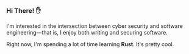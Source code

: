 ### Hi There! ✋

I'm interested in the intersection between cyber security and software engineering—that is, I enjoy both writing and securing software.

Right now, I'm spending a lot of time learning **Rust**. It's pretty cool.
